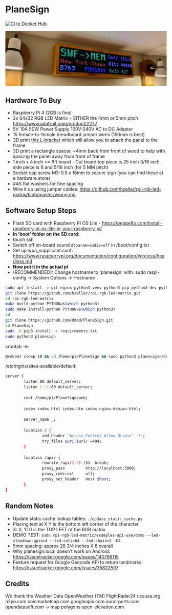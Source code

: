 # PlaneSign

[![CI to Docker Hub](https://github.com/dmod/PlaneSign/actions/workflows/pipeline.yml/badge.svg)](https://github.com/dmod/PlaneSign/actions/workflows/pipeline.yml)

![Image](.data/planesign.jpeg)

## Hardware To Buy

- Raspberry Pi 4 (2GB is fine)
- 2x 64x32 RGB LED Matrix = EITHER the 4mm or 5mm pitch <https://www.adafruit.com/product/2277>
- 5V 10A 50W Power Supply 100V-240V AC to DC Adapter
- 15 female-to-female breadboard jumper wires (150mm is best)
- 3D print [this L-bracket](.data/adjustable_L_bracket.stl) which will allow you to attach the panel to the frame
- 3D print a rectangle spacer, ~4mm back from front of wood to help with spacing the panel away from front of frame
- 1 inch x 4 inch >= 6ft board - Cut board top piece is 25 inch 3/16 inch, side piece is 6 and 5/16 inch (for 5 MM pitch)
- Socket cap screw M3-0.5 x 16mm to secure sign (you can find these at a hardware store)
- #4S flat washers for fine spacing
- Wire it up using jumper cables: <https://github.com/hzeller/rpi-rgb-led-matrix/blob/master/wiring.md>

## Software Setup Steps

- Flash SD card with Raspberry PI OS Lite - <https://peppe8o.com/install-raspberry-pi-os-lite-in-your-raspberry-pi/>
- **In 'boot' folder on the SD card:** 
- touch ssh
- Switch off on-board sound `dtparam=audio=off` in /boot/config.txt
- Set up wpa_supplicant.conf: <https://www.raspberrypi.org/documentation/configuration/wireless/headless.md>
- **Now put it in the actual pi**
- (RECOMMENDED): Change hostname to 'planesign' with: sudo raspi-config -> System Options -> Hostname


```sh
sudo apt install -y git nginx python3-venv python3-pip python3-dev python3-pil libatlas-base-dev
git clone https://github.com/hzeller/rpi-rgb-led-matrix.git
cd rpi-rgb-led-matrix
make build-python PYTHON=$(which python3)
sudo make install-python PYTHON=$(which python3)
cd
git clone https://github.com/dmod/PlaneSign.git
cd PlaneSign
sudo -H pip3 install -r requirements.txt
sudo python3 planesign
```

crontab -e:

```sh
@reboot sleep 10 && cd /home/pi/PlaneSign && sudo python3 planesign>/dev/null 2>&1
```

/etc/nginx/sites-available/default:

```sh
server {
        listen 80 default_server;
        listen [::]:80 default_server;

        root /home/pi/PlaneSign/web;

        index index.html index.htm index.nginx-debian.html;

        server_name _;

        location / {
                add_header 'Access-Control-Allow-Origin' '*';
                try_files $uri $uri/ =404;
        }

        location /api/ {
                rewrite /api/(.*) /$1  break;
                proxy_pass         http://localhost:5000;
                proxy_redirect     off;
                proxy_set_header   Host $host;
        }
}
```

## Random Notes

- Update static cache lookup tables: `./update_static_cache.py`
- Placing text at X Y is the bottom left corner of the character
- X: 0, Y: 0 is the TOP LEFT of the RGB matrix
- DEMO TEST: `sudo rpi-rgb-led-matrix/examples-api-use/demo --led-slowdown-gpio=4 --led-cols=64 --led-chain=2 -D4`
- 5mm spacing: approx 26 3/4 inches X 8 overall
- Why planesign.local doesn't work on Android: <https://issuetracker.google.com/issues/140786115>
- Feature request for Google Geocode API to return landmarks: <https://issuetracker.google.com/issues/35822507>

## Credits
We thank the 
Weather Data OpenWeather (TM)
FlightRadar24
ucsusa.org
n2yo.com
coinmarketcap.com
googleapis.com
ourairports.com
opendatasoft.com -> map polygons
open-elevation.com
